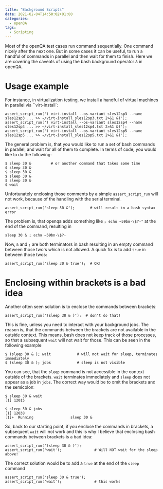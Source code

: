 ```yaml
---
title: "Background Scripts"
date: 2021-02-04T14:50:02+01:00
categories:
  - openQA
tags:
  - Scripting
---
```

Most of the openQA test cases run command sequentially. One command nicely after the next one. But in some cases it can be useful, to run a handful of commands in parallel and then wait for them to finish. Here we are covering the caveats of using the bash background operator `&` in openQA.

# Usage example

For instance, in virtualization testing, we install a handful of virtual machines in parallel via ``virt-install`:

    assert_script_run('( virt-install --os-variant sles12sp3 --name sles12sp3 ... >> ~/virt-install_sles12sp3.txt 2>&1 &)');
    assert_script_run('( virt-install --os-variant sles12sp4 --name sles12sp4 ... >> ~/virt-install_sles12sp4.txt 2>&1 &)');
    assert_script_run('( virt-install --os-variant sles12sp5 --name sles12sp5 ... >> ~/virt-install_sles12sp5.txt 2>&1 &)');

The general problem is, that you would like to run a set of bash commands in parallel, and wait for all of them to complete. In terms of code, you would like to do the following:

    $ sleep 30 &         # or another command that takes some time
    $ sleep 30 &
    $ sleep 30 &
    $ sleep 30 &
    $ sleep 30 &
    $ wait

Unfortunately enclosing those comments by a simple `assert_script_run` will not work, because of the handling with the serial terminal.

    assert_script_run('sleep 30 &');       # will result in a bash syntax error

The problem is, that openqa adds something like `; echo ~59bn-\$?-"` at the end of the command, resulting in

    sleep 30 & ; echo ~59bn-\$?-

Now, `&` and `;` are both terminators in bash resulting in an empty command between those two's which is not allowed. A quick fix is to add `true` in between those twos:

    assert_script_run('sleep 30 & true');  # OK!

# Enclosing within brackets is a bad idea

Another often seen solution is to enclose the commands between brackets:

    assert_script_run('(sleep 30 & )');  # don't do that!

This is fine, unless you need to interact with your background jobs. The reason is, that the commands between the brackets are not available in the outside context. This means, bash does not keep track of those processes, so that a subsequent `wait` will not wait for those. This can be seen in the following example

    $ (sleep 30 & ); wait            # will not wait for sleep, terminates immediately
    $ (sleep 30 & ); jobs            # sleep is not visible

You can see, that the `sleep` command is not accessible in the context outside of the brackets. `wait` terminates immediately and `sleep` does not appear as a job in `jobs`. The correct way would be to omit the brackets and the semicolon:

    $ sleep 30 & wait
    [1] 12015
    
    $ sleep 30 & jobs
    [1] 12038
    [1]+  Running                 sleep 30 &

So, back to our starting point, if you enclose the commands in brackets, a subsequent `wait` will not work and this is why I believe that enclosing bash commands between brackets is a bad idea:

    assert_script_run('(sleep 30 & )');
    assert_script_run('wait');               # Will NOT wait for the sleep above!

The correct solution would be to add a `true` at the end of the `sleep` command

    assert_script_run('sleep 30 & true');
    assert_script_run('wait');               # this works